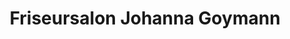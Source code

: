 ---
title: "Friseursalon Johanna Goymann"
url: /allstedt/friseursalon-johanna-goymann/
shop: Friseur
---